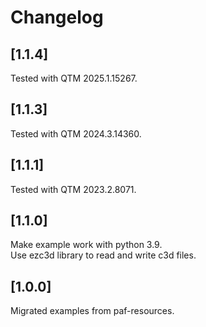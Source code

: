 # Changelog

## [1.1.4]
Tested with QTM 2025.1.15267.

## [1.1.3]
Tested with QTM 2024.3.14360.

## [1.1.1]
Tested with QTM 2023.2.8071.

## [1.1.0]
Make example work with python 3.9.  
Use ezc3d library to read and write c3d files.

## [1.0.0]

Migrated examples from paf-resources.
